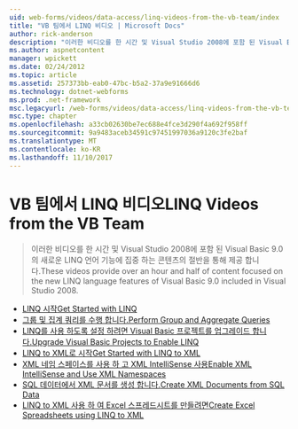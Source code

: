 ```yaml
---
uid: web-forms/videos/data-access/linq-videos-from-the-vb-team/index
title: "VB 팀에서 LINQ 비디오 | Microsoft Docs"
author: rick-anderson
description: "이러한 비디오를 한 시간 및 Visual Studio 2008에 포함 된 Visual Basic 9.0의 새로운 LINQ 언어 기능에 집중 하는 콘텐츠의 절반을 통해 제공 합니다."
ms.author: aspnetcontent
manager: wpickett
ms.date: 02/24/2012
ms.topic: article
ms.assetid: 257373bb-eab0-47bc-b5a2-37a9e91666d6
ms.technology: dotnet-webforms
ms.prod: .net-framework
msc.legacyurl: /web-forms/videos/data-access/linq-videos-from-the-vb-team
msc.type: chapter
ms.openlocfilehash: a33cb02630be7ec688e4fce3d290f4a692f958ff
ms.sourcegitcommit: 9a9483aceb34591c97451997036a9120c3fe2baf
ms.translationtype: MT
ms.contentlocale: ko-KR
ms.lasthandoff: 11/10/2017
---
```

<a name="linq-videos-from-the-vb-team"></a><span data-ttu-id="ee6f9-103">VB 팀에서 LINQ 비디오</span><span class="sxs-lookup"><span data-stu-id="ee6f9-103">LINQ Videos from the VB Team</span></span>
====================
> <span data-ttu-id="ee6f9-104">이러한 비디오를 한 시간 및 Visual Studio 2008에 포함 된 Visual Basic 9.0의 새로운 LINQ 언어 기능에 집중 하는 콘텐츠의 절반을 통해 제공 합니다.</span><span class="sxs-lookup"><span data-stu-id="ee6f9-104">These videos provide over an hour and half of content focused on the new LINQ language features of Visual Basic 9.0 included in Visual Studio 2008.</span></span>


- [<span data-ttu-id="ee6f9-105">LINQ 시작</span><span class="sxs-lookup"><span data-stu-id="ee6f9-105">Get Started with LINQ</span></span>](how-do-i-get-started-with-linq.md)
- [<span data-ttu-id="ee6f9-106">그룹 및 집계 쿼리를 수행 합니다.</span><span class="sxs-lookup"><span data-stu-id="ee6f9-106">Perform Group and Aggregate Queries</span></span>](how-do-i-perform-group-and-aggregate-queries.md)
- [<span data-ttu-id="ee6f9-107">LINQ를 사용 하도록 설정 하려면 Visual Basic 프로젝트를 업그레이드 합니다.</span><span class="sxs-lookup"><span data-stu-id="ee6f9-107">Upgrade Visual Basic Projects to Enable LINQ</span></span>](how-do-i-upgrade-visual-basic-projects-to-enable-linq.md)
- [<span data-ttu-id="ee6f9-108">LINQ to XML로 시작</span><span class="sxs-lookup"><span data-stu-id="ee6f9-108">Get Started with LINQ to XML</span></span>](how-do-i-get-started-with-linq-to-xml.md)
- [<span data-ttu-id="ee6f9-109">XML 네임 스페이스를 사용 하 고 XML IntelliSense 사용</span><span class="sxs-lookup"><span data-stu-id="ee6f9-109">Enable XML IntelliSense and Use XML Namespaces</span></span>](how-do-i-enable-xml-intellisense-and-use-xml-namespaces.md)
- [<span data-ttu-id="ee6f9-110">SQL 데이터에서 XML 문서를 생성 합니다.</span><span class="sxs-lookup"><span data-stu-id="ee6f9-110">Create XML Documents from SQL Data</span></span>](how-do-i-create-xml-documents-from-sql-data.md)
- [<span data-ttu-id="ee6f9-111">LINQ to XML 사용 하 여 Excel 스프레드시트를 만들려면</span><span class="sxs-lookup"><span data-stu-id="ee6f9-111">Create Excel Spreadsheets using LINQ to XML</span></span>](how-do-i-create-excel-spreadsheets-using-linq-to-xml.md)
